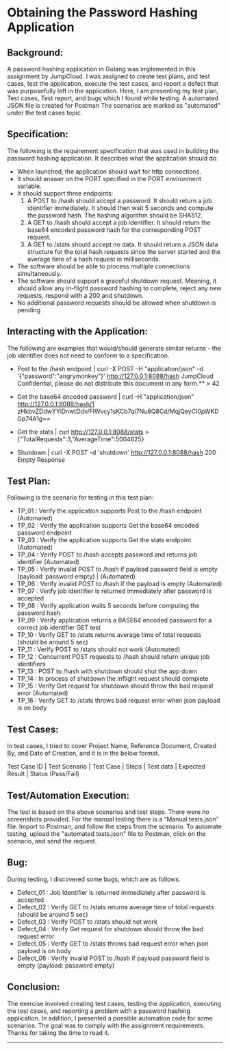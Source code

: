 # Obtaining the Password Hashing Application
## Background:
A password hashing application in Golang was implemented in this assignment by JumpCloud. I was assigned to create test plans, and test cases, test the application, execute the test cases, and report a defect that was purposefully left in the application. Here, I am presenting my test plan, Test cases, Test report, and bugs which I found while testing. A automated JSON file is created for Postman The scenarios are marked as "automated" under the test cases topic.


## Specification: 
The following is the requirement specification that was used in building the password hashing application. It describes what the application should do. 

- When launched, the application should wait for http connections. 
- It should answer on the PORT specified in the PORT environment variable. 
- It should support three endpoints: 
   1. A POST to /hash should accept a password. It should return a job identifier immediately. It should then wait 5 seconds and compute the password hash. The hashing algorithm should be SHA512. 
   2. A GET to /hash should accept a job identifier. It should return the base64 encoded password hash for the corresponding POST request. 
   3. A GET to /stats should accept no data. It should return a JSON data structure for the total hash requests since the server started and the average time of a hash request in milliseconds. 
- The software should be able to process multiple connections simultaneously. 
- The software should support a graceful shutdown request. Meaning, it should allow any in-flight password hashing to complete, reject any new requests, respond with a 200 and shutdown. 
- No additional password requests should be allowed when shutdown is pending


## Interacting with the Application: 
The following are examples that would/should generate similar returns - the job identifier does not need to conform to a specification. 

- Post to the /hash endpoint | curl -X POST -H "application/json" -d '{"password":"angrymonkey"}' http://127.0.0.1:8088/hash
JumpCloud Confidential, please do not distribute this document in any form.** > 42 

- Get the base64 encoded password | curl -H "application/json" http://127.0.0.1:8088/hash/1  
zHkbvZDdwYYiDnwtDdv/FIWvcy1sKCb7qi7Nu8Q8Cd/MqjQeyCI0pWKDGp74A1g== 

- Get the stats | curl http://127.0.0.1:8088/stats > {"TotalRequests":3,"AverageTime":5004625} 

- Shutdown | curl -X POST -d 'shutdown' http://127.0.0.1:8088/hash 200 Empty Response 


## Test Plan:
Following is the scenario for testing in this test plan:

- TP_01 : Verify the application supports Post to the /hash endpoint (Automated)
- TP_02 : Verify the application supports Get the base64 encoded password endpoint
- TP_03 : Verify the application supports Get the stats endpoint (Automated)
- TP_04 : Verify POST to /hash accepts password and returns job identifier (Automated)
- TP_05 : Verify invalid POST to /hash if payload password field is empty (payload: password empty) | (Automated)
- TP_06 : Verify invalid POST to /hash if the payload is empty (Automated)
- TP_07 : Verify job identifier is returned immediately after password is accepted
- TP_08 : Verify application waits 5 seconds before computing the password hash
- TP_09 : Verify application returns a BASE64 encoded password for a correct job identifier GET test
- TP_10 : Verify GET to /stats returns average time of total requests (should be around 5 sec)
- TP_11 : Verify POST to /stats should not work (Automated)
- TP_12 : Concurrent POST requests to /hash should return unique job identifiers
- TP_13 : POST to /hash with shutdown should shut the app down
- TP_14 : In process of shutdown the inflight request should complete
- TP_15 : Verify Get request for shutdown should throw the bad request error (Automated)
- TP_16 : Verify GET to /stats throws bad request error when json payload is on body

## Test Cases:
In test cases, I tried to cover Project Name, Reference Document, Created By, and Date of Creation, and it is in the below format. 

Test Case ID | Test Scenario | Test Case | Steps | Test data | Expected Result | Status (Pass/Fail)

## Test/Automation Execution:
The test is based on the above scenarios and test steps. There were no screenshots provided. For the manual testing there is a “Manual tests.json” file. Import to Postman, and follow the steps from the scenario. To automate testing, upload the "automated tests.json" file to Postman, click on the scenario, and send the request.


## Bug:
During testing, I discovered some bugs, which are as follows. 

- Defect_01 : Job Identifier is returned immediately after password is accepted
- Defect_02 : Verify GET to /stats returns average time of total requests (should be around 5 sec)
- Defect_03 : Verify POST to /stats should not work
- Defect_04 : Verify Get request for shutdown should throw the bad request error
- Defect_05 : Verify GET to /stats throws bad request error when json payload is on body
- Defect_06 : Verify invalid POST to /hash if payload password field is empty (payload: password empty)

## Conclusion:
The exercise involved creating test cases, testing the application, executing the test cases, and reporting a problem with a password hashing application. In addition, I presented a possible automation code for some scenarios. The goal was to comply with the assignment requirements. Thanks for taking the time to read it. 


***
